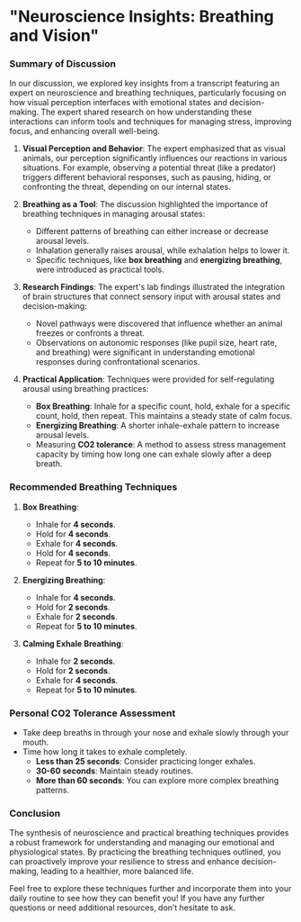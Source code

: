 # "Neuroscience Insights: Breathing and Vision"

### Summary of Discussion

In our discussion, we explored key insights from a transcript featuring an expert on neuroscience and breathing techniques, particularly focusing on how visual perception interfaces with emotional states and decision-making. The expert shared research on how understanding these interactions can inform tools and techniques for managing stress, improving focus, and enhancing overall well-being.

1. **Visual Perception and Behavior**: The expert emphasized that as visual animals, our perception significantly influences our reactions in various situations. For example, observing a potential threat (like a predator) triggers different behavioral responses, such as pausing, hiding, or confronting the threat, depending on our internal states.

2. **Breathing as a Tool**: The discussion highlighted the importance of breathing techniques in managing arousal states:
   - Different patterns of breathing can either increase or decrease arousal levels. 
   - Inhalation generally raises arousal, while exhalation helps to lower it. 
   - Specific techniques, like **box breathing** and **energizing breathing**, were introduced as practical tools.

3. **Research Findings**: The expert's lab findings illustrated the integration of brain structures that connect sensory input with arousal states and decision-making:
   - Novel pathways were discovered that influence whether an animal freezes or confronts a threat.
   - Observations on autonomic responses (like pupil size, heart rate, and breathing) were significant in understanding emotional responses during confrontational scenarios.

4. **Practical Application**: Techniques were provided for self-regulating arousal using breathing practices:
   - **Box Breathing**: Inhale for a specific count, hold, exhale for a specific count, hold, then repeat. This maintains a steady state of calm focus.
   - **Energizing Breathing**: A shorter inhale-exhale pattern to increase arousal levels.
   - Measuring **CO2 tolerance**: A method to assess stress management capacity by timing how long one can exhale slowly after a deep breath.

### Recommended Breathing Techniques

1. **Box Breathing**: 
   - Inhale for **4 seconds**.
   - Hold for **4 seconds**.
   - Exhale for **4 seconds**.
   - Hold for **4 seconds**.
   - Repeat for **5 to 10 minutes**.

2. **Energizing Breathing**:
   - Inhale for **4 seconds**.
   - Hold for **2 seconds**.
   - Exhale for **2 seconds**.
   - Repeat for **5 to 10 minutes**.

3. **Calming Exhale Breathing**:
   - Inhale for **2 seconds**.
   - Hold for **2 seconds**.
   - Exhale for **4 seconds**.
   - Repeat for **5 to 10 minutes**.

### Personal CO2 Tolerance Assessment
- Take deep breaths in through your nose and exhale slowly through your mouth.
- Time how long it takes to exhale completely. 
   - **Less than 25 seconds**: Consider practicing longer exhales.
   - **30-60 seconds**: Maintain steady routines.
   - **More than 60 seconds**: You can explore more complex breathing patterns.

### Conclusion
The synthesis of neuroscience and practical breathing techniques provides a robust framework for understanding and managing our emotional and physiological states. By practicing the breathing techniques outlined, you can proactively improve your resilience to stress and enhance decision-making, leading to a healthier, more balanced life. 

Feel free to explore these techniques further and incorporate them into your daily routine to see how they can benefit you! If you have any further questions or need additional resources, don’t hesitate to ask.